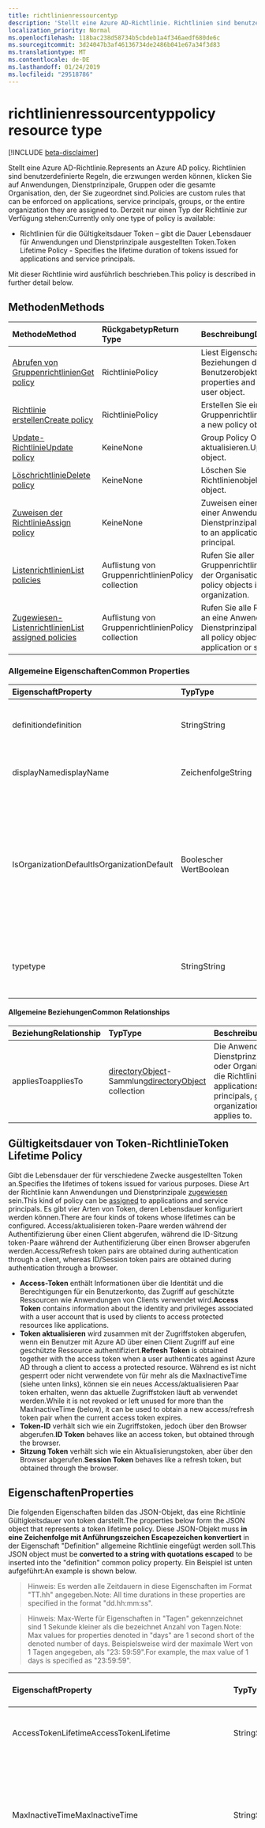 ```yaml
---
title: richtlinienressourcentyp
description: 'Stellt eine Azure AD-Richtlinie. Richtlinien sind benutzerdefinierte Regeln, die erzwungen werden können, klicken Sie auf Anwendungen, Dienstprinzipale, Gruppen oder die gesamte Organisation, den, der Sie zugeordnet sind. Derzeit nur einen Typ der Richtlinie zur Verfügung stehen:'
localization_priority: Normal
ms.openlocfilehash: 118bac238d58734b5cbdeb1a4f346aedf680de6c
ms.sourcegitcommit: 3d24047b3af46136734de2486b041e67a34f3d83
ms.translationtype: MT
ms.contentlocale: de-DE
ms.lasthandoff: 01/24/2019
ms.locfileid: "29518786"
---
```

# <a name="policy-resource-type"></a><span data-ttu-id="14618-105">richtlinienressourcentyp</span><span class="sxs-lookup"><span data-stu-id="14618-105">policy resource type</span></span>

[!INCLUDE [beta-disclaimer](../../includes/beta-disclaimer.md)]

<span data-ttu-id="14618-106">Stellt eine Azure AD-Richtlinie.</span><span class="sxs-lookup"><span data-stu-id="14618-106">Represents an Azure AD policy.</span></span> <span data-ttu-id="14618-107">Richtlinien sind benutzerdefinierte Regeln, die erzwungen werden können, klicken Sie auf Anwendungen, Dienstprinzipale, Gruppen oder die gesamte Organisation, den, der Sie zugeordnet sind.</span><span class="sxs-lookup"><span data-stu-id="14618-107">Policies are custom rules that can be enforced on applications, service principals, groups, or the entire organization they are assigned to.</span></span> <span data-ttu-id="14618-108">Derzeit nur einen Typ der Richtlinie zur Verfügung stehen:</span><span class="sxs-lookup"><span data-stu-id="14618-108">Currently only one type of policy is available:</span></span>

- <span data-ttu-id="14618-109">Richtlinien für die Gültigkeitsdauer Token – gibt die Dauer Lebensdauer für Anwendungen und Dienstprinzipale ausgestellten Token.</span><span class="sxs-lookup"><span data-stu-id="14618-109">Token Lifetime Policy - Specifies the lifetime duration of tokens issued for applications and service principals.</span></span>

<span data-ttu-id="14618-110">Mit dieser Richtlinie wird ausführlich beschrieben.</span><span class="sxs-lookup"><span data-stu-id="14618-110">This policy is described in further detail below.</span></span>

## <a name="methods"></a><span data-ttu-id="14618-111">Methoden</span><span class="sxs-lookup"><span data-stu-id="14618-111">Methods</span></span>
| <span data-ttu-id="14618-112">Methode</span><span class="sxs-lookup"><span data-stu-id="14618-112">Method</span></span>       | <span data-ttu-id="14618-113">Rückgabetyp</span><span class="sxs-lookup"><span data-stu-id="14618-113">Return Type</span></span>  |<span data-ttu-id="14618-114">Beschreibung</span><span class="sxs-lookup"><span data-stu-id="14618-114">Description</span></span>|
|:---------------|:--------|:----------|
| [<span data-ttu-id="14618-115">Abrufen von Gruppenrichtlinien</span><span class="sxs-lookup"><span data-stu-id="14618-115">Get policy</span></span>](../api/policy-get.md) |<span data-ttu-id="14618-116">Richtlinie</span><span class="sxs-lookup"><span data-stu-id="14618-116">Policy</span></span>|<span data-ttu-id="14618-117">Liest Eigenschaften und Beziehungen des Benutzerobjekts.</span><span class="sxs-lookup"><span data-stu-id="14618-117">Read properties and relationships of user object.</span></span>|
|[<span data-ttu-id="14618-118">Richtlinie erstellen</span><span class="sxs-lookup"><span data-stu-id="14618-118">Create policy</span></span>](../api/policy-post.md)|<span data-ttu-id="14618-119">Richtlinie</span><span class="sxs-lookup"><span data-stu-id="14618-119">Policy</span></span>|<span data-ttu-id="14618-120">Erstellen Sie ein neues Gruppenrichtlinienobjekt.</span><span class="sxs-lookup"><span data-stu-id="14618-120">Create a new policy object.</span></span>|
|[<span data-ttu-id="14618-121">Update-Richtlinie</span><span class="sxs-lookup"><span data-stu-id="14618-121">Update policy</span></span>](../api/policy-update.md)|<span data-ttu-id="14618-122">Keine</span><span class="sxs-lookup"><span data-stu-id="14618-122">None</span></span>|<span data-ttu-id="14618-123">Group Policy Object zu aktualisieren.</span><span class="sxs-lookup"><span data-stu-id="14618-123">Update policy object.</span></span>|
|[<span data-ttu-id="14618-124">Löschrichtlinie</span><span class="sxs-lookup"><span data-stu-id="14618-124">Delete policy</span></span>](../api/policy-delete.md)|<span data-ttu-id="14618-125">Keine</span><span class="sxs-lookup"><span data-stu-id="14618-125">None</span></span>|<span data-ttu-id="14618-126">Löschen Sie Richtlinienobjekt.</span><span class="sxs-lookup"><span data-stu-id="14618-126">Delete policy object.</span></span>|
|[<span data-ttu-id="14618-127">Zuweisen der Richtlinie</span><span class="sxs-lookup"><span data-stu-id="14618-127">Assign policy</span></span>](../api/policy-assign.md)|<span data-ttu-id="14618-128">Keine</span><span class="sxs-lookup"><span data-stu-id="14618-128">None</span></span>|<span data-ttu-id="14618-129">Zuweisen einer Richtlinie zu einer Anwendung Dienstprinzipal.</span><span class="sxs-lookup"><span data-stu-id="14618-129">Assign a policy to an application, service principal.</span></span>|
|[<span data-ttu-id="14618-130">Listenrichtlinien</span><span class="sxs-lookup"><span data-stu-id="14618-130">List policies</span></span>](../api/policy-list.md)|<span data-ttu-id="14618-131">Auflistung von Gruppenrichtlinien</span><span class="sxs-lookup"><span data-stu-id="14618-131">Policy collection</span></span>|<span data-ttu-id="14618-132">Rufen Sie aller Gruppenrichtlinienobjekte in der Organisation ab.</span><span class="sxs-lookup"><span data-stu-id="14618-132">Get all policy objects in the organization.</span></span>|
|[<span data-ttu-id="14618-133">Zugewiesen-Listenrichtlinien</span><span class="sxs-lookup"><span data-stu-id="14618-133">List assigned policies</span></span>](../api/policy-list-assigned.md)|<span data-ttu-id="14618-134">Auflistung von Gruppenrichtlinien</span><span class="sxs-lookup"><span data-stu-id="14618-134">Policy collection</span></span>|<span data-ttu-id="14618-135">Rufen Sie alle Richtlinienobjekte an eine Anwendung oder Dienstprinzipal zugewiesen.</span><span class="sxs-lookup"><span data-stu-id="14618-135">Get all policy objects assigned to an application or service principal.</span></span>|

### <a name="common-properties"></a><span data-ttu-id="14618-136">Allgemeine Eigenschaften</span><span class="sxs-lookup"><span data-stu-id="14618-136">Common Properties</span></span>
| <span data-ttu-id="14618-137">Eigenschaft</span><span class="sxs-lookup"><span data-stu-id="14618-137">Property</span></span>     | <span data-ttu-id="14618-138">Typ</span><span class="sxs-lookup"><span data-stu-id="14618-138">Type</span></span>   |<span data-ttu-id="14618-139">Beschreibung</span><span class="sxs-lookup"><span data-stu-id="14618-139">Description</span></span>|
|:---------------|:--------|:----------|
|<span data-ttu-id="14618-140">definition</span><span class="sxs-lookup"><span data-stu-id="14618-140">definition</span></span>|<span data-ttu-id="14618-141">String</span><span class="sxs-lookup"><span data-stu-id="14618-141">String</span></span>|<span data-ttu-id="14618-142">Die Version der bestimmte Richtlinie Zeichenfolge.</span><span class="sxs-lookup"><span data-stu-id="14618-142">The string version of the specific policy.</span></span> <span data-ttu-id="14618-143">Siehe unten.</span><span class="sxs-lookup"><span data-stu-id="14618-143">See below.</span></span> <span data-ttu-id="14618-144">Erforderlich.</span><span class="sxs-lookup"><span data-stu-id="14618-144">Required.</span></span>|
|<span data-ttu-id="14618-145">displayName</span><span class="sxs-lookup"><span data-stu-id="14618-145">displayName</span></span>|<span data-ttu-id="14618-146">Zeichenfolge</span><span class="sxs-lookup"><span data-stu-id="14618-146">String</span></span>|<span data-ttu-id="14618-147">Ein benutzerdefinierter Name für die Richtlinie ein.</span><span class="sxs-lookup"><span data-stu-id="14618-147">A custom name for the policy.</span></span> <span data-ttu-id="14618-148">Erforderlich.</span><span class="sxs-lookup"><span data-stu-id="14618-148">Required.</span></span>|
|<span data-ttu-id="14618-149">IsOrganizationDefault</span><span class="sxs-lookup"><span data-stu-id="14618-149">IsOrganizationDefault</span></span>|<span data-ttu-id="14618-150">Boolescher Wert</span><span class="sxs-lookup"><span data-stu-id="14618-150">Boolean</span></span>|<span data-ttu-id="14618-151">Wenn auf true ist, aktivieren Sie diese Richtlinie festgelegt.</span><span class="sxs-lookup"><span data-stu-id="14618-151">If set to true, activates this policy.</span></span> <span data-ttu-id="14618-152">Viele Richtlinien für den gleichen Richtlinientyp kann, jedoch nur eine Organisation standardmäßig aktiviert werden kann.</span><span class="sxs-lookup"><span data-stu-id="14618-152">There can be many policies for the same policy type, but only one can be activated as the organization default.</span></span> <span data-ttu-id="14618-153">Optional, ist Standardwert false.</span><span class="sxs-lookup"><span data-stu-id="14618-153">Optional, default value is false.</span></span>|
|<span data-ttu-id="14618-154">type</span><span class="sxs-lookup"><span data-stu-id="14618-154">type</span></span>|<span data-ttu-id="14618-155">String</span><span class="sxs-lookup"><span data-stu-id="14618-155">String</span></span>|<span data-ttu-id="14618-156">Gibt den Typ der Richtlinie an.</span><span class="sxs-lookup"><span data-stu-id="14618-156">Specifies the type of policy.</span></span> <span data-ttu-id="14618-157">Derzeit muss "TokenLifetimePolicy".</span><span class="sxs-lookup"><span data-stu-id="14618-157">Currently must be "TokenLifetimePolicy".</span></span> <span data-ttu-id="14618-158">Erforderlich.</span><span class="sxs-lookup"><span data-stu-id="14618-158">Required.</span></span>|

#### <a name="common-relationships"></a><span data-ttu-id="14618-159">Allgemeine Beziehungen</span><span class="sxs-lookup"><span data-stu-id="14618-159">Common Relationships</span></span>
|<span data-ttu-id="14618-160">Beziehung</span><span class="sxs-lookup"><span data-stu-id="14618-160">Relationship</span></span>|<span data-ttu-id="14618-161">Typ</span><span class="sxs-lookup"><span data-stu-id="14618-161">Type</span></span>|<span data-ttu-id="14618-162">Beschreibung</span><span class="sxs-lookup"><span data-stu-id="14618-162">Description</span></span>|
|:-------------|:-----------|:-----------|
|<span data-ttu-id="14618-163">appliesTo</span><span class="sxs-lookup"><span data-stu-id="14618-163">appliesTo</span></span>|<span data-ttu-id="14618-164">[directoryObject](../resources/directoryobject.md)-Sammlung</span><span class="sxs-lookup"><span data-stu-id="14618-164">[directoryObject](../resources/directoryobject.md) collection</span></span>|<span data-ttu-id="14618-165">Die Anwendungen, Dienstprinzipale, Gruppen oder Organisation wendet die Richtlinie an.</span><span class="sxs-lookup"><span data-stu-id="14618-165">The applications, service principals, groups, or organization the policy applies to.</span></span>|

## <a name="token-lifetime-policy"></a><span data-ttu-id="14618-166">Gültigkeitsdauer von Token-Richtlinie</span><span class="sxs-lookup"><span data-stu-id="14618-166">Token Lifetime Policy</span></span>
<span data-ttu-id="14618-167">Gibt die Lebensdauer der für verschiedene Zwecke ausgestellten Token an.</span><span class="sxs-lookup"><span data-stu-id="14618-167">Specifies the lifetimes of tokens issued for various purposes.</span></span> <span data-ttu-id="14618-168">Diese Art der Richtlinie kann Anwendungen und Dienstprinzipale [zugewiesen](../api/policy-assign.md) sein.</span><span class="sxs-lookup"><span data-stu-id="14618-168">This kind of policy can be [assigned](../api/policy-assign.md) to applications and service principals.</span></span> <span data-ttu-id="14618-169">Es gibt vier Arten von Token, deren Lebensdauer konfiguriert werden können.</span><span class="sxs-lookup"><span data-stu-id="14618-169">There are four kinds of tokens whose lifetimes can be configured.</span></span> <span data-ttu-id="14618-170">Access/aktualisieren token-Paare werden während der Authentifizierung über einen Client abgerufen, während die ID-Sitzung token-Paare während der Authentifizierung über einen Browser abgerufen werden.</span><span class="sxs-lookup"><span data-stu-id="14618-170">Access/Refresh token pairs are obtained during authentication through a client, whereas ID/Session token pairs are obtained during authentication through a browser.</span></span>

- <span data-ttu-id="14618-171">**Access-Token** enthält Informationen über die Identität und die Berechtigungen für ein Benutzerkonto, das Zugriff auf geschützte Ressourcen wie Anwendungen von Clients verwendet wird.</span><span class="sxs-lookup"><span data-stu-id="14618-171">**Access Token** contains information about the identity and privileges associated with a user account that is used by clients to access protected resources like applications.</span></span>
- <span data-ttu-id="14618-172">**Token aktualisieren** wird zusammen mit der Zugriffstoken abgerufen, wenn ein Benutzer mit Azure AD über einen Client Zugriff auf eine geschützte Ressource authentifiziert.</span><span class="sxs-lookup"><span data-stu-id="14618-172">**Refresh Token** is obtained together with the access token when a user authenticates against Azure AD through a client to access a protected resource.</span></span> <span data-ttu-id="14618-173">Während es ist nicht gesperrt oder nicht verwendete von für mehr als die MaxInactiveTime (siehe unten links), können sie ein neues Access/aktualisieren Paar token erhalten, wenn das aktuelle Zugriffstoken läuft ab verwendet werden.</span><span class="sxs-lookup"><span data-stu-id="14618-173">While it is not revoked or left unused for more than the MaxInactiveTime (below), it can be used to obtain a new access/refresh token pair when the current access token expires.</span></span>
- <span data-ttu-id="14618-174">**Token-ID** verhält sich wie ein Zugriffstoken, jedoch über den Browser abgerufen.</span><span class="sxs-lookup"><span data-stu-id="14618-174">**ID Token** behaves like an access token, but obtained through the browser.</span></span>
- <span data-ttu-id="14618-175">**Sitzung Token** verhält sich wie ein Aktualisierungstoken, aber über den Browser abgerufen.</span><span class="sxs-lookup"><span data-stu-id="14618-175">**Session Token** behaves like a refresh token, but obtained through the browser.</span></span>

## <a name="properties"></a><span data-ttu-id="14618-176">Eigenschaften</span><span class="sxs-lookup"><span data-stu-id="14618-176">Properties</span></span>
<span data-ttu-id="14618-177">Die folgenden Eigenschaften bilden das JSON-Objekt, das eine Richtlinie Gültigkeitsdauer von token darstellt.</span><span class="sxs-lookup"><span data-stu-id="14618-177">The properties below form the JSON object that represents a token lifetime policy.</span></span> <span data-ttu-id="14618-178">Diese JSON-Objekt muss **in eine Zeichenfolge mit Anführungszeichen Escapezeichen konvertiert** in der Eigenschaft "Definition" allgemeine Richtlinie eingefügt werden soll.</span><span class="sxs-lookup"><span data-stu-id="14618-178">This JSON object must be **converted to a string with quotations escaped** to be inserted into the "definition" common policy property.</span></span> <span data-ttu-id="14618-179">Ein Beispiel ist unten aufgeführt:</span><span class="sxs-lookup"><span data-stu-id="14618-179">An example is shown below.</span></span>

><span data-ttu-id="14618-180">Hinweis: Es werden alle Zeitdauern in diese Eigenschaften im Format "TT.hh" angegeben.</span><span class="sxs-lookup"><span data-stu-id="14618-180">Note: All time durations in these properties are specified in the format "dd.hh:mm:ss".</span></span>

><span data-ttu-id="14618-181">Hinweis: Max-Werte für Eigenschaften in "Tagen" gekennzeichnet sind 1 Sekunde kleiner als die bezeichnet Anzahl von Tagen.</span><span class="sxs-lookup"><span data-stu-id="14618-181">Note: Max values for properties denoted in "days" are 1 second short of the denoted number of days.</span></span> <span data-ttu-id="14618-182">Beispielsweise wird der maximale Wert von 1 Tagen angegeben, als "23: 59:59".</span><span class="sxs-lookup"><span data-stu-id="14618-182">For example, the max value of 1 days is specified as "23:59:59".</span></span>

| <span data-ttu-id="14618-183">Eigenschaft</span><span class="sxs-lookup"><span data-stu-id="14618-183">Property</span></span>     | <span data-ttu-id="14618-184">Typ</span><span class="sxs-lookup"><span data-stu-id="14618-184">Type</span></span>   |<span data-ttu-id="14618-185">Beschreibung</span><span class="sxs-lookup"><span data-stu-id="14618-185">Description</span></span>| <span data-ttu-id="14618-186">Mindestwert</span><span class="sxs-lookup"><span data-stu-id="14618-186">Min Value</span></span> | <span data-ttu-id="14618-187">Max-Wert</span><span class="sxs-lookup"><span data-stu-id="14618-187">Max Value</span></span> | <span data-ttu-id="14618-188">Standardwert</span><span class="sxs-lookup"><span data-stu-id="14618-188">Default Value</span></span>|
|:---------------|:--------|:----------|:--------|:--------|:----|
|<span data-ttu-id="14618-189">AccessTokenLifetime</span><span class="sxs-lookup"><span data-stu-id="14618-189">AccessTokenLifetime</span></span>|<span data-ttu-id="14618-190">String</span><span class="sxs-lookup"><span data-stu-id="14618-190">String</span></span>|<span data-ttu-id="14618-191">Steuert, wie lange **Zugriff und ID-Token** als gültig betrachtet werden.</span><span class="sxs-lookup"><span data-stu-id="14618-191">Controls how long **both access and ID tokens** are considered valid.</span></span>|<span data-ttu-id="14618-192">10 Minuten</span><span class="sxs-lookup"><span data-stu-id="14618-192">10 minutes</span></span>|<span data-ttu-id="14618-193">1 Tag</span><span class="sxs-lookup"><span data-stu-id="14618-193">1 day</span></span>|<span data-ttu-id="14618-194">1 Stunde</span><span class="sxs-lookup"><span data-stu-id="14618-194">1 hour</span></span>|
|<span data-ttu-id="14618-195">MaxInactiveTime</span><span class="sxs-lookup"><span data-stu-id="14618-195">MaxInactiveTime</span></span>|<span data-ttu-id="14618-196">String</span><span class="sxs-lookup"><span data-stu-id="14618-196">String</span></span>|<span data-ttu-id="14618-197">Steuert, wie ALT ein Aktualisierungstoken sein kann, bevor ein Client nicht mehr zum Abrufen eines neuen Access/aktualisieren token Paars Zugriff auf eine Ressource verwenden kann.</span><span class="sxs-lookup"><span data-stu-id="14618-197">Controls how old a refresh token can be before a client can no longer use it to retrieve a new access/refresh token pair to access a resource.</span></span>|<span data-ttu-id="14618-198">10 Minuten</span><span class="sxs-lookup"><span data-stu-id="14618-198">10 minutes</span></span>|<span data-ttu-id="14618-199">90 Tage</span><span class="sxs-lookup"><span data-stu-id="14618-199">90 days</span></span>|<span data-ttu-id="14618-200">14 Tage</span><span class="sxs-lookup"><span data-stu-id="14618-200">14 days</span></span>|
|<span data-ttu-id="14618-201">MaxAgeSingleFactor</span><span class="sxs-lookup"><span data-stu-id="14618-201">MaxAgeSingleFactor</span></span>|<span data-ttu-id="14618-202">String</span><span class="sxs-lookup"><span data-stu-id="14618-202">String</span></span>|<span data-ttu-id="14618-203">Steuerelemente wie lange kann Benutzer weiterhin Aktualisierungstoken verwenden, um neue Access/aktualisieren abzurufen token-Paare nach dem letzten Mal, das Sie authentifiziert, erfolgreich mit nur einem einzigen Faktor.</span><span class="sxs-lookup"><span data-stu-id="14618-203">Controls how long a user can continue to use refresh tokens to get new access/refresh token pairs after the last time they authenticated successfully with only a single factor.</span></span> <span data-ttu-id="14618-204">Da einfache weniger als mehrstufige Authentifizierung sicher angesehen wird, wird empfohlen, dass diese Richtlinie auf einen Wert gleich oder kleiner als der MultiFactorRefreshTokenMaxAge festgelegt ist.</span><span class="sxs-lookup"><span data-stu-id="14618-204">Because single-factor is considered less secure than multi-factor authentication, it is recommended that this policy is set to an equal or lesser value than the MultiFactorRefreshTokenMaxAge.</span></span>|<span data-ttu-id="14618-205">10 Minuten</span><span class="sxs-lookup"><span data-stu-id="14618-205">10 minutes</span></span>|<span data-ttu-id="14618-206">erst gesperrt</span><span class="sxs-lookup"><span data-stu-id="14618-206">until-revoked</span></span>|<span data-ttu-id="14618-207">365 Tage oder erst gesperrt</span><span class="sxs-lookup"><span data-stu-id="14618-207">365 days or until-revoked</span></span>|
|<span data-ttu-id="14618-208">MaxAgeMultiFactor</span><span class="sxs-lookup"><span data-stu-id="14618-208">MaxAgeMultiFactor</span></span>|<span data-ttu-id="14618-209">String</span><span class="sxs-lookup"><span data-stu-id="14618-209">String</span></span>|<span data-ttu-id="14618-210">Aktualisierungstoken verwenden, um neue Access/aktualisieren abzurufen token-Paare nach dem letzten Mal, das Sie authentifiziert, erfolgreich mit mehreren Faktoren kann Steuerelemente wie lange ein Benutzer weiterhin.</span><span class="sxs-lookup"><span data-stu-id="14618-210">Controls how long a user can continue to use refresh tokens to get new access/refresh token pairs after the last time they authenticated successfully with multi factors.</span></span>|<span data-ttu-id="14618-211">10 Minuten</span><span class="sxs-lookup"><span data-stu-id="14618-211">10 minutes</span></span>|<span data-ttu-id="14618-212">erst gesperrt</span><span class="sxs-lookup"><span data-stu-id="14618-212">until-revoked</span></span>|<span data-ttu-id="14618-213">365 Tage oder erst gesperrt</span><span class="sxs-lookup"><span data-stu-id="14618-213">365 days or until-revoked</span></span>|
|<span data-ttu-id="14618-214">MaxAgeSessionSingleFactor</span><span class="sxs-lookup"><span data-stu-id="14618-214">MaxAgeSessionSingleFactor</span></span>|<span data-ttu-id="14618-215">String</span><span class="sxs-lookup"><span data-stu-id="14618-215">String</span></span>|<span data-ttu-id="14618-216">Steuerelemente wie lange kann Benutzer weiterhin Sitzungstoken verwenden, um neue ID-Sitzung-Token abzurufen, nach dem Zeitpunkt der letzten sie mit nur einem einzigen Faktor erfolgreich authentifiziert.</span><span class="sxs-lookup"><span data-stu-id="14618-216">Controls how long a user can continue to use session tokens to get new ID/session tokens after the last time they authenticated successfully with only a single factor.</span></span> <span data-ttu-id="14618-217">Da einfache weniger als mehrstufige Authentifizierung sicher angesehen wird, wird empfohlen, dass diese Richtlinie auf einen Wert gleich oder kleiner als der MultiFactorSessionTokenMaxAge festgelegt ist</span><span class="sxs-lookup"><span data-stu-id="14618-217">Because single-factor is considered less secure than multi-factor authentication, it is recommended that this policy is set to an equal or lesser value than the MultiFactorSessionTokenMaxAge</span></span>|<span data-ttu-id="14618-218">10 Minuten</span><span class="sxs-lookup"><span data-stu-id="14618-218">10 minutes</span></span>|<span data-ttu-id="14618-219">erst gesperrt</span><span class="sxs-lookup"><span data-stu-id="14618-219">until-revoked</span></span>|<span data-ttu-id="14618-220">365 oder erst gesperrt</span><span class="sxs-lookup"><span data-stu-id="14618-220">365 or until-revoked</span></span>|
|<span data-ttu-id="14618-221">MaxAgeSessionMultiFactor</span><span class="sxs-lookup"><span data-stu-id="14618-221">MaxAgeSessionMultiFactor</span></span>|<span data-ttu-id="14618-222">String</span><span class="sxs-lookup"><span data-stu-id="14618-222">String</span></span>|<span data-ttu-id="14618-223">Steuerelemente wie lange kann Benutzer weiterhin Sitzungstoken verwenden, um neue ID-Sitzung Token nach dem Zeitpunkt der letzten abrufen, die sie mit mehreren Faktoren erfolgreich authentifiziert.</span><span class="sxs-lookup"><span data-stu-id="14618-223">Controls how long a user can continue to use session tokens to get new ID/session tokens after the last time they authenticated successfully with multi factors.</span></span>|<span data-ttu-id="14618-224">10 Minuten</span><span class="sxs-lookup"><span data-stu-id="14618-224">10 minutes</span></span>|<span data-ttu-id="14618-225">erst gesperrt</span><span class="sxs-lookup"><span data-stu-id="14618-225">until-revoked</span></span>|<span data-ttu-id="14618-226">365 oder erst gesperrt</span><span class="sxs-lookup"><span data-stu-id="14618-226">365 or until-revoked</span></span>|
|<span data-ttu-id="14618-227">Version</span><span class="sxs-lookup"><span data-stu-id="14618-227">Version</span></span>|<span data-ttu-id="14618-228">Ganze Zahl</span><span class="sxs-lookup"><span data-stu-id="14618-228">Integer</span></span>|<span data-ttu-id="14618-229">Der Wert 1 festgelegt.</span><span class="sxs-lookup"><span data-stu-id="14618-229">Set value of 1.</span></span> <span data-ttu-id="14618-230">Erforderlich.</span><span class="sxs-lookup"><span data-stu-id="14618-230">Required.</span></span>|<span data-ttu-id="14618-231">Keine</span><span class="sxs-lookup"><span data-stu-id="14618-231">None</span></span>|<span data-ttu-id="14618-232">Keine</span><span class="sxs-lookup"><span data-stu-id="14618-232">None</span></span>|<span data-ttu-id="14618-233">Keine</span><span class="sxs-lookup"><span data-stu-id="14618-233">None</span></span>|

## <a name="json-representation"></a><span data-ttu-id="14618-234">JSON-Darstellung</span><span class="sxs-lookup"><span data-stu-id="14618-234">JSON representation</span></span>
<span data-ttu-id="14618-235">Es folgt eine JSON-Darstellung der Ressource.</span><span class="sxs-lookup"><span data-stu-id="14618-235">Here is a JSON representation of the resource.</span></span>

```json
{
  "definition":["{\"TokenLifetimePolicy\":{\"Version\":1,\"AccessTokenLifetime\":\"8:00:00\",\"MaxInactiveTime\":\"20:00:00\",}}"],
  "displayName":"Test Policy",
  "isOrganizationDefault":false,
  "type":"TokenLifetimePolicy",
}
```
<!--
{
  "type": "#page.annotation",
  "suppressions": [
    "Error: /api-reference/beta/resources/policy.md:\r\n      Exception processing links.\r\n    System.ArgumentException: Link Definition was null. Link text: !INCLUDE [beta-disclaimer](../../includes/beta-disclaimer.md)\r\n      at ApiDoctor.Validation.DocFile.get_LinkDestinations()\r\n      at ApiDoctor.Validation.DocSet.ValidateLinks(Boolean includeWarnings, String[] relativePathForFiles, IssueLogger issues, Boolean requireFilenameCaseMatch, Boolean printOrphanedFiles)"
  ]
}
-->
